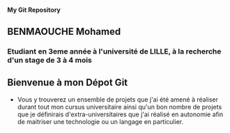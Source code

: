 #### My Git Repository

## BENMAOUCHE Mohamed

### Etudiant en 3eme année à l'université de LILLE, à la recherche d'un stage de 3 à 4 mois

## Bienvenue à mon Dépot Git

- Vous y trouverez un ensemble de projets que j'ai été amené à réaliser durant tout mon cursus universitaire ainsi qu'un bon nombre de projets
  que je définirais d'extra-universitaires que j'ai réalisé en autonomie afin de maitriser une technologie ou un langage en particulier.
